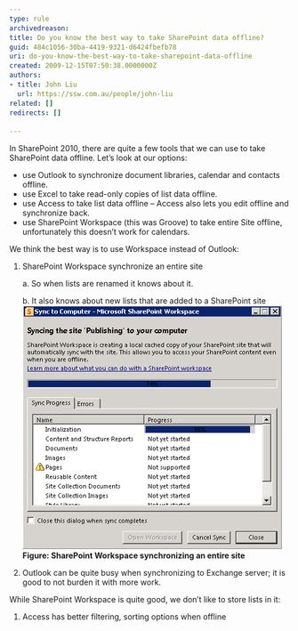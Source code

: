 ```yaml
---
type: rule
archivedreason: 
title: Do you know the best way to take SharePoint data offline?
guid: 484c1056-30ba-4419-9321-d6424fbefb78
uri: do-you-know-the-best-way-to-take-sharepoint-data-offline
created: 2009-12-15T07:50:38.0000000Z
authors:
- title: John Liu
  url: https://ssw.com.au/people/john-liu
related: []
redirects: []

---
```


In SharePoint 2010, there are quite a few tools that we can use to take SharePoint data offline. Let’s look at our options:

* use Outlook to synchronize document libraries, calendar and contacts offline.
* use Excel to take read-only copies of list data offline.
* use Access to take list data offline – Access also lets you edit offline and synchronize back.
* use SharePoint Workspace (this was Groove) to take entire Site offline, unfortunately this doesn’t work for calendars.


<!--endintro-->
 We think the best way is to use Workspace instead of Outlook:

1. SharePoint Workspace synchronize an entire site

    a. So when lists are renamed it knows about it.

    b. It also knows about new lists that are added to a SharePoint site ![](/rules/do-you-know-the-best-way-to-take-sharepoint-data-offline/Synchronize.jpg) **Figure: SharePoint Workspace synchronizing an entire site**
2. Outlook can be quite busy when synchronizing to Exchange server; it is good to not burden it with more work.

 While SharePoint Workspace is quite good, we don’t like to store lists in it:

1. Access has better filtering, sorting options when offline


